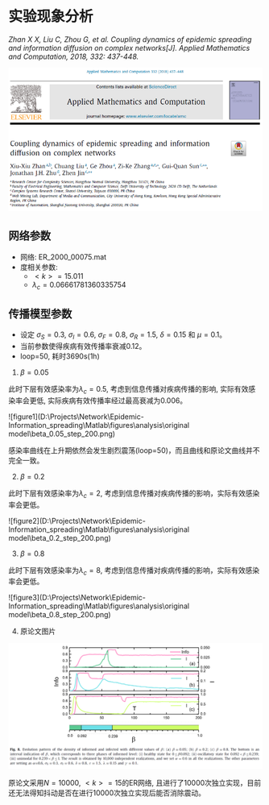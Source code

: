 # 实验现象分析

*Zhan X X, Liu C, Zhou G, et al. Coupling dynamics of epidemic spreading and information diffusion on complex networks[J]. Applied Mathematics and Computation, 2018, 332: 437-448.*

![论文信息](../imgs/article.png)

## 网络参数

* 网络: ER_2000_00075.mat
* 度相关参数:
	- $<k> = 15.011$
	- $\lambda_c = 0.06661781360335754$

## 传播模型参数

* 设定 $\sigma_{S}=0.3$, $\sigma_{I}=0.6$, $\sigma_{F}=0.8$, $\sigma_{R}=1.5$, $\delta=0.15$ 和 $\mu=0.1$。
* 当前参数使得疾病有效传播率衰减0.12。
* loop=50, 耗时3690s(1h)

1. $\beta = 0.05$

此时下层有效感染率为$\lambda_c=0.5$, 考虑到信息传播对疾病传播的影响, 实际有效感染率会更低, 实际疾病有效传播率经过最高衰减为0.006。

![figure1](D:\Projects\Network\Epidemic-Information_spreading\Matlab\figures\analysis\original model\beta_0.05_step_200.png)

 感染率曲线在上升期依然会发生剧烈震荡(loop=50)，而且曲线和原论文曲线并不完全一致。

2. $\beta = 0.2$

此时下层有效感染率为$\lambda_c=2$, 考虑到信息传播对疾病传播的影响，实际有效感染率会更低。

![figure2](D:\Projects\Network\Epidemic-Information_spreading\Matlab\figures\analysis\original model\beta_0.2_step_200.png)

3. $\beta = 0.8$

此时下层有效感染率为$\lambda_c=8$, 考虑到信息传播对疾病传播的影响，实际有效感染率会更低。

![figure3](D:\Projects\Network\Epidemic-Information_spreading\Matlab\figures\analysis\original model\beta_0.8_step_200.png)

4. 原论文图片

![figure4](..\imgs\original_image.png)

原论文采用$N=10000$, $<k>=15$的ER网络, 且进行了10000次独立实现，目前还无法得知抖动是否在进行10000次独立实现后能否消除震动。